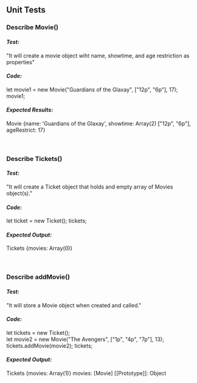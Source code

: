 ## Unit Tests

### **Describe Movie()**

#### **_Test:_**

"It will create a movie object wiht name, showtime, and age restriction as properties"

#### **_Code:_**

let movie1 = new Movie("Guardians of the Glaxay", ["12p", "6p"], 17);
movie1;

#### **_Expected Results:_**

Movie {name: 'Guardians of the Glaxay', showtime: Array(2) ["12p", "6p"], ageRestrict: 17}
<br>
<br>
<br>

### **Describe Tickets()**

#### **_Test:_**

"It will create a Ticket object that holds and empty array of Movies object(s)."

#### **_Code:_**

let ticket = new Ticket();
tickets;

#### **_Expected Output:_**

Tickets {movies: Array(0)}
<br>
<br>
<br>

### **Describe addMovie()**

#### **_Test:_**

"It will store a Movie object when created and called."

#### **_Code:_**

let tickets = new Ticket();<br>
let movie2 = new Movie("The Avengers", ["1p", "4p", "7p"], 13);
tickets.addMovie(movie2);
tickets;

#### **_Expected Output:_**

Tickets {movies: Array(1)}
movies: [Movie]
[[Prototype]]: Object
